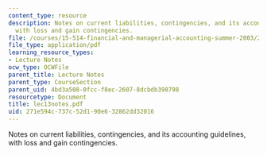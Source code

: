 ```yaml
---
content_type: resource
description: Notes on current liabilities, contingencies, and its accounting guidelines,
  with loss and gain contingencies.
file: /courses/15-514-financial-and-managerial-accounting-summer-2003/271e594c737c52d190e632862dd32016_lec13notes.pdf
file_type: application/pdf
learning_resource_types:
- Lecture Notes
ocw_type: OCWFile
parent_title: Lecture Notes
parent_type: CourseSection
parent_uid: 4bd3a508-0fcc-f8ec-2607-8dcbdb398798
resourcetype: Document
title: lec13notes.pdf
uid: 271e594c-737c-52d1-90e6-32862dd32016
---
```

Notes on current liabilities, contingencies, and its accounting guidelines, with loss and gain contingencies.

